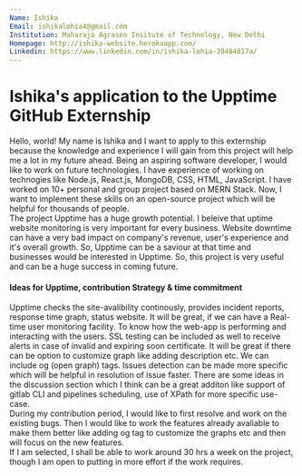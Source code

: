 ```yaml
---
Name: Ishika
Email: ishikalohia4@gmail.com
Institution: Maharaja Agrasen Insitute of Technology, New Delhi
Homepage: http://ishika-website.herokuapp.com/
Linkedin: https://www.linkedin.com/in/ishika-lohia-30484817a/
---
```


# Ishika's application to the Upptime GitHub Externship

Hello, world! My name is Ishika and I want to apply to this externship because the knowledge and experience I will gain from this project will help me a lot in my future ahead. Being an aspiring software developer, I would like to work on future technologies. I have experience of working on technogies like Node.js, React.js, MongoDB, CSS, HTML, JavaScript. I have worked on 10+ personal and group project based on MERN Stack. Now, I want to implement these skills on an open-source project which will be helpful for thousands of people. <br>
The project Upptime has a huge growth potential. I beleive that uptime website monitoring is very important for every business. Website downtime can have a very bad impact on company's revenue, user's experience and it's overall growth. So, Upptime can be a saviour at that time and businesses would be interested in Upptime. So, this project is very useful and can be a huge success in coming future. 

<h4> Ideas for Upptime, contribution Strategy & time commitment </h4>

Upptime checks the site-avalibility continously, provides incident reports, response time graph, status website. It will be great, if we can have a Real-time user monitoring facility. To know how the web-app is performing and interacting with the users. SSL testing can be included as well to receive alerts in case of invalid and expiring soon certificate. It will be great if there can be option to customize graph like adding description etc. We can include og (open graph) tags. Issues detection can be made more specific which will be helpful in resolution of issue faster. There are some ideas in the discussion section which I think can be a great additon like support of gitlab CLI and pipelines scheduling, use of XPath for more specific use-case. 
<br>
During my contribution period, I would like to first resolve and work on the existing bugs. Then I would like to work the features already avaliable to make them better like adding og tag to customize the graphs etc and then will focus on the new features. 
<br>
If I am selected, I shall be able to work around 30 hrs a week on the project, though I am open to putting in more effort if the work requires.
